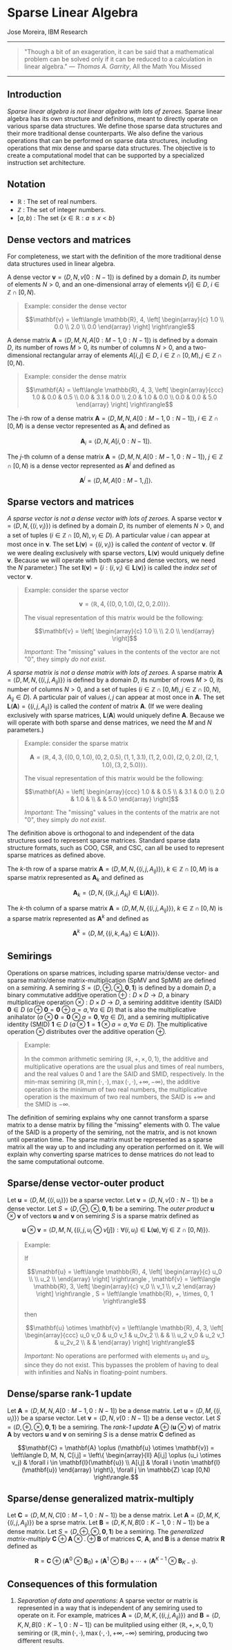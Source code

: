 # Sparse Linear Algebra

Jose Moreira, IBM Research

---
> "Though a bit of an exageration, it can be said that a mathematical problem can be solved only if it can be reduced to a calculation in linear algebra." — *Thomas A. Garrity*, All the Math You Missed
---

## Introduction

*Sparse linear algebra is not linear algebra with lots of zeroes.*
Sparse linear algebra has its own structure and definitions, meant to directly operate on various sparse data structures.
We define those sparse data structures and their more traditional dense counterparts.
We also define the various operations that can be performed on sparse data structures, including operations that
mix dense and sparse data structures.
The objective is to create a computational model that can be supported by a specialized instruction set architecture.

## Notation

- $\mathbb{R}$ : The set of real numbers.
- $\mathbb{Z}$ : The set of integer numbers.
- $[a,b)$ : The set $`\{ x \in \mathbb{R} : a \leq x < b\}`$

## Dense vectors and matrices
For completeness, we start with the definition of the more traditional dense data structures used in linear algebra.

A dense vector $`\mathbf{v} = \left\langle D, N, v[0:N-1] \right\rangle`$ is defined
by a domain $D$, its number of elements $N > 0$, and an one-dimensional
array of elements $v[i] \in D$, $i \in \mathbb{Z} \cap [0,N)$.

> Example: consider the dense vector
> ```math
> \mathbf{v} = \left\langle \mathbb{R}, 4,
> \left[
> \begin{array}{c}
> 1.0   \\
> 0.0   \\
> 2.0   \\
> 0.0   
> \end{array}
> \right]
> \right\rangle
> ```

A dense matrix $`\mathbf{A} = \left\langle D, M, N, A[0:M-1,0:N-1] \right\rangle`$ is defined
by a domain $D$, its number of rows $M > 0$, its number of columns $N > 0$, and a two-dimensional
rectangular array of elements $A[i,j] \in D$, $i \in \mathbb{Z} \cap [0,M), j \in \mathbb{Z} \cap [0,N)$.

> Example: consider the dense matrix
> ```math
> \mathbf{A} = \left\langle \mathbb{R}, 4, 3,
> \left[
> \begin{array}{ccc}
> 1.0   & 0.0  & 0.5   \\
> 0.0   & 3.1  & 0.0   \\
> 2.0   & 1.0  & 0.0   \\
> 0.0   & 0.0  & 5.0
> \end{array}
> \right]
> \right\rangle
> ```

The $i$-th row of a dense matrix $\mathbf{A} = \left\langle D, M, N, A[0:M-1,0:N-1] \right\rangle$, $i \in \mathbb{Z} \cap [0,M)$ 
is a dense vector represented as $\mathbf{A}_i$ and defined as
```math
\mathbf{A}_i = \left\langle D, N, A[i, 0:N-1] \right\rangle.
```

The $j$-th column of a dense matrix $\mathbf{A} = \left\langle D, M, N, A[0:M-1,0:N-1] \right\rangle$, $j \in \mathbb{Z} \cap [0,N)$ 
is a dense vector represented as $\mathbf{A}^j$ and defined as
```math
\mathbf{A}^j = \left\langle D, M, A[0:M-1, j] \right\rangle.
```

## Sparse vectors and matrices
*A sparse vector is not a dense vector with lots of zeroes.*
A sparse vector $`\mathbf{v} = \left\langle D, N, \{(i,v_{i})\} \right\rangle`$ is defined by
a domain $D$, its number of elements $N > 0$, and a set of tuples
$(i \in \mathbb{Z} \cap [0,N), v_{i} \in D)$.
A particular value $i$ can appear at most once in $\mathbf{v}$. 
The set $`\mathbf{L}(\mathbf{v}) = \{(i,v_{i})\}`$ is called the *content* of vector $\mathbf{v}$.
(If we were dealing exclusively with sparse vectors, $\mathbf{L}(\mathbf{v})$ would uniquely define $\mathbf{v}$.
Because we will operate with both sparse and dense vectors, we need the $N$ parameter.)
The set $`\mathbf{I}(\mathbf{v}) = \{ i : (i,v_i) \in \mathbf{L}(\mathbf{v}) \}`$ is called the *index set* of vector $\mathbf{v}$.

> Example: consider the sparse vector
> ```math
> \mathbf{v} = \left\langle \mathbb{R}, 4, \left\{ (0, 0, 1.0), (2, 0, 2.0) \right\} \right\rangle.
> ```
> The visual representation of this matrix would be the following:
> ```math
> \mathbf{v} = 
> \left[
> \begin{array}{c}
> 1.0   \\
>       \\
> 2.0   \\
>       
> \end{array}
> \right]
> ```
> *Important*: The "missing" values in the contents of the vector are not "0", they simply *do not exist*.

*A sparse matrix is not a dense matrix with lots of zeroes.*
A sparse matrix $`\mathbf{A} = \left\langle D, M, N, \{(i,j,A_{ij})\} \right\rangle`$ is defined by
a domain $D$, its number of rows $M > 0$, its number of columns $N > 0$, and a set of tuples
$(i \in \mathbb{Z} \cap [0,M), j \in \mathbb{Z} \cap [0,N), A_{ij} \in D)$.
A particular pair of values $i,j$ can appear at most once in $\mathbf{A}$. 
The set $`\mathbf{L}(\mathbf{A}) = \{(i,j,A_{ij})\}`$ is called the *content* of matrix $\mathbf{A}$.
(If we were dealing exclusively with sparse matrices, $\mathbf{L}(\mathbf{A})$ would uniquely define $\mathbf{A}$.
Because we will operate with both sparse and dense matrices, we need the $M$ and $N$ parameters.)

> Example: consider the sparse matrix
> ```math
> \mathbf{A} = \left\langle \mathbb{R}, 4, 3, \left\{ (0, 0, 1.0), (0, 2, 0.5), (1, 1, 3.1), (1, 2, 0.0), (2, 0, 2.0), (2, 1, 1.0), (3,2, 5.0) \right\} \right\rangle.
> ```
> The visual representation of this matrix would be the following:
> ```math
> \mathbf{A} = 
> \left[
> \begin{array}{ccc}
> 1.0   &      & 0.5   \\
>       & 3.1  & 0.0   \\
> 2.0   & 1.0  &       \\
>       &      & 5.0
> \end{array}
> \right]
> ```
> *Important*: The "missing" values in the contents of the matrix are not "0", they simply *do not exist*.

The definition above is orthogonal to and independent of the data structures used to represent sparse matrices.
Standard sparse data structure formats, such as COO, CSR, and CSC, can all be used to represent sparse matrices as defined above.

The $k$-th row    of a sparse matrix $\mathbf{A} = \left\langle D, M, N, \{(i,j,A_{ij})\} \right\rangle$, $k \in \mathbb{Z} \cap [0,M)$ 
is a sparse matrix represented as $\mathbf{A}_k$ and defined as
```math
\mathbf{A}_k = \left\langle D, N, \{(k,j,A_{kj}) \in \mathbf{L}(\mathbf{A}) \} \right\rangle.
```

The $k$-th column of a sparse matrix $\mathbf{A} = \left\langle D, M, N, \{(i,j,A_{ij})\} \right\rangle$, $k \in \mathbb{Z} \cap [0,N)$ 
is a sparse matrix represented as $\mathbf{A}^k$ and defined as
```math
\mathbf{A}^k = \left\langle D, M, \{(i,k,A_{ik}) \in \mathbf{L}(\mathbf{A}) \}  \right\rangle.
```

## Semirings

Operations on sparse matrices, including sparse matrix/dense vector- and sparse matrix/dense matrix-multiplication (SpMV and SpMM) are defined on a *semiring*.
A semiring $`S = \left\langle D, \oplus, \otimes, \mathbf{0}, \mathbf{1} \right\rangle`$ is defined by a domain $D$, 
a binary commutative additive operation $\oplus : D \times D \rightarrow D$, a binary multiplicative operation $\otimes: D \times D \rightarrow D$, a semiring addititve identity (SAID) $\mathbf{0} \in D$ ($a \oplus \mathbf{0} = \mathbf{0} \oplus a = a, \forall a \in D$)
that is also the multiplicative anihalator ($a \otimes \mathbf{0} = \mathbf{0} \otimes a = \mathbf{0}, \forall a \in D$), and a semiring multiplicative identity (SMID) $\mathbf{1} \in D$ ($a \otimes \mathbf{1} = \mathbf{1} \otimes a = a, \forall a \in D$).
The multiplicative operation $\otimes$ distributes over the additive operation $\oplus$.

> Example:
> 
> In the common arithmetic semiring $`\left\langle \mathbb{R}, +, \times, 0, 1 \right\rangle`$, the additive and multiplicative operations are the usual plus and times of real numbers, and the real values 0 and 1 are the SAID and SMID, respectively.
> In the min-max semiring $`\left\langle \mathbb{R}, \min(\cdot,\cdot), \max(\cdot,\cdot), +\infty, -\infty \right\rangle`$, the additive operation is the minimum of two real numbers, 
> the multiplicative operation is the maximum of two real numbers, the SAID is $+\infty$ and the SMID is $-\infty$.

The definition of semiring explains why one cannot transform a sparse matrix to a dense matrix by filling the "missing" elements with 0.
The value of the SAID is a property of the semiring, not the matrix, and is not known until operation time. The sparse matrix must be represented as a sparse matrix all the way up to and including any operation performed on it. We will explain why converting sparse matrices to dense matrices do not lead to the same computational outcome.

## Sparse/dense vector-outer product

Let $`\mathbf{u} = \left\langle D, M, \{(i,u_{i})\} \right\rangle`$ be a sparse vector.
Let $`\mathbf{v} = \left\langle D, N, v[0:N-1] \right\rangle`$ be a dense vector.
Let $`S = \left\langle D, \oplus, \otimes, \mathbf{0}, \mathbf{1} \right\rangle`$ be a semiring.
The *outer product* $\mathbf{u} \otimes \mathbf{v}$ of vectors $\mathbf{u}$ and $\mathbf{v}$ on semiring $S$ is a 
sparse matrix defined as
```math
\mathbf{u} \otimes \mathbf{v} = \left\langle D, M, N, \{(i, j, u_{i} \otimes v[j]) : \forall (i,u_{i}) \in \mathbf{L}(\mathbf{u}), \forall j \in \mathbb{Z} \cap [0,N) \} \right\rangle.
```
> Example:
>
> If 
> ```math
> \mathbf{u} = \left\langle \mathbb{R}, 4,
> \left[
> \begin{array}{c}
> u_0   \\
>       \\
> u_2   \\
>    
> \end{array}
> \right]
> \right\rangle
> ,
> \mathbf{v} = \left\langle \mathbb{R}, 3,
> \left[
> \begin{array}{c}
> v_0   \\
> v_1   \\
> v_2   
> \end{array}
> \right]
> \right\rangle
> ,
> S = \left\langle \mathbb{R}, +, \times, 0, 1 \right\rangle
> ```
> then
> ```math
> \mathbf{u} \otimes \mathbf{v} = \left\langle \mathbb{R}, 4, 3,
> \left[
> \begin{array}{ccc}
> u_0 v_0  & u_0 v_1  & u_0v_2  \\
>          &          &         \\
> u_2 v_0  & u_2 v_1  & u_2v_2  \\
>          &          &
> \end{array}
> \right]
> \right\rangle
> ```
> *Important*: No operations are performed with elements $u_1$ and $u_3$, since they do not exist.
> This bypasses the problem of having to deal with infinities and NaNs in floating-point numbers.

## Dense/sparse rank-1 update

Let $`\mathbf{A} = \left\langle D, M, N, A[0:M-1,0:N-1] \right\rangle`$ be a dense matrix.
Let $`\mathbf{u} = \left\langle D, M, \{(i,u_{i})\} \right\rangle`$ be a sparse vector.
Let $`\mathbf{v} = \left\langle D, N, v[0:N-1] \right\rangle`$ be a dense vector.
Let $`S = \left\langle D, \oplus, \otimes, \mathbf{0}, \mathbf{1} \right\rangle`$ be a semiring.
The *rank-1 update* $\mathbf{A} \oplus (\mathbf{u} \otimes \mathbf{v})$ of matrix $\mathbf{A}$ by vectors $\mathbf{u}$ and $\mathbf{v}$ on semiring $S$ is a 
dense matrix $\mathbf{C}$ defined as
```math
\mathbf{C} = \mathbf{A} \oplus (\mathbf{u} \otimes \mathbf{v}) = \left\langle D, M, N, C[i,j] = \left\{
\begin{array}{ll}
A[i,j] \oplus (u_i \otimes v_j) & \forall i \in    \mathbf{I}(\mathbf{u}) \\
A[i,j]                          & \forall i \notin \mathbf{I}(\mathbf{u})
\end{array}
\right\}, \forall j \in \mathbb{Z} \cap [0,N) \right\rangle.
```

## Sparse/dense generalized matrix-multiply

Let $`\mathbf{C} = \left\langle D, M, N, C[0:M-1,0:N-1] \right\rangle`$ be a dense matrix.
Let $`\mathbf{A} = \left\langle D, M, K, \{(i,j,A_{ij})\} \right\rangle`$ be a sprse matrix.
Let $`\mathbf{B} = \left\langle D, K, N, B[0:K-1,0:N-1] \right\rangle`$ be a dense matrix.
Let $`S = \left\langle D, \oplus, \otimes, \mathbf{0}, \mathbf{1} \right\rangle`$ be a semiring.
The *generalized matrix-multiply* $\mathbf{C} \oplus \mathbf{A} \otimes . \oplus \mathbf{B}$ of matrices $\mathbf{C}$, $\mathbf{A}$, and $\mathbf{B}$
is a dense matrix $\mathbf{R}$ defined as
```math
\mathbf{R} = \mathbf{C} \oplus (\mathbf{A}^0 \otimes \mathbf{B}_0) + (\mathbf{A}^1 \otimes \mathbf{B}_1) + \cdots + (\mathbf{A}^{K-1} \otimes \mathbf{B}_{K-1}).
```

## Consequences of this formulation

1. *Separation of data and operations*: A sparse vector or matrix is represented in a way that is independent of any semiring used to operate on it. 
For example, matrices $`\mathbf{A} = \left\langle D, M, K, \{(i,j,A_{ij})\} \right\rangle`$ and $`\mathbf{B} = \left\langle D, K, N, B[0:K-1,0:N-1] \right\rangle`$
can be mulitplied using either $`\left\langle \mathbb{R}, +, \times, 0, 1 \right\rangle`$ semiring or $`\left\langle \mathbb{R}, \min(\cdot,\cdot), \max(\cdot,\cdot), +\infty, -\infty \right\rangle`$ semiring,
producing two different results.
